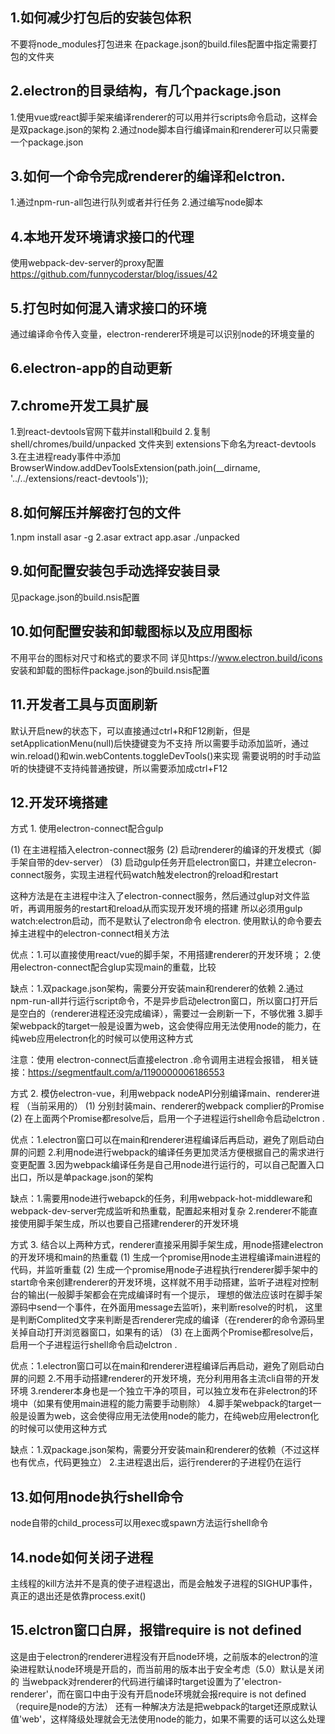## 1.如何减少打包后的安装包体积

不要将node_modules打包进来
在package.json的build.files配置中指定需要打包的文件夹

## 2.electron的目录结构，有几个package.json

1.使用vue或react脚手架来编译renderer的可以用并行scripts命令启动，这样会是双package.json的架构
2.通过node脚本自行编译main和renderer可以只需要一个package.json

## 3.如何一个命令完成renderer的编译和elctron.

1.通过npm-run-all包进行队列或者并行任务
2.通过编写node脚本

## 4.本地开发环境请求接口的代理
使用webpack-dev-server的proxy配置
https://github.com/funnycoderstar/blog/issues/42

## 5.打包时如何混入请求接口的环境
通过编译命令传入变量，electron-renderer环境是可以识别node的环境变量的

## 6.electron-app的自动更新

## 7.chrome开发工具扩展

1.到react-devtools官网下载并install和build
2.复制 shell/chromes/build/unpacked 文件夹到 extensions下命名为react-devtools
3.在主进程ready事件中添加BrowserWindow.addDevToolsExtension(path.join(__dirname, '../../extensions/react-devtools'));

## 8.如何解压并解密打包的文件

1.npm install asar -g
2.asar extract app.asar ./unpacked

## 9.如何配置安装包手动选择安装目录

见package.json的build.nsis配置

## 10.如何配置安装和卸载图标以及应用图标

不用平台的图标对尺寸和格式的要求不同 详见https://www.electron.build/icons
安装和卸载的图标件package.json的build.nsis配置

## 11.开发者工具与页面刷新

默认开启new的状态下，可以直接通过ctrl+R和F12刷新，但是setApplicationMenu(null)后快捷键变为不支持
所以需要手动添加监听，通过win.reload()和win.webContents.toggleDevTools()来实现
需要说明的时手动监听的快捷键不支持纯普通按键，所以需要添加成ctrl+F12

## 12.开发环境搭建

方式 1. 使用electron-connect配合gulp

(1) 在主进程插入electron-connect服务
(2) 启动renderer的编译的开发模式（脚手架自带的dev-server）
(3) 启动gulp任务开启electron窗口，并建立elecron-connect服务，实现主进程代码watch触发electron的reload和restart

这种方法是在主进程中注入了electron-connect服务，然后通过glup对文件监听，再调用服务的restart和reload从而实现开发环境的搭建
所以必须用gulp watch:electron启动，而不是默认了electron命令 electron. 使用默认的命令要去掉主进程中的electron-connect相关方法

优点：1.可以直接使用react/vue的脚手架，不用搭建renderer的开发环境；
     2.使用electron-connect配合glup实现main的重载，比较

缺点：1.双package.json架构，需要分开安装main和renderer的依赖
      2.通过npm-run-all并行运行script命令，不是异步启动electron窗口，所以窗口打开后是空白的（renderer进程还没完成编译），需要过一会刷新一下，不够优雅
      3.脚手架webpack的target一般是设置为web，这会使得应用无法使用node的能力，在纯web应用electron化的时候可以使用这种方式

注意：使用 electron-connect后直接electron .命令调用主进程会报错，
相关链接：https://segmentfault.com/a/1190000006186553

方式 2. 模仿electron-vue，利用webpack nodeAPI分别编译main、renderer进程 （当前采用的）
(1) 分别封装main、renderer的webpack complier的Promise
(2) 在上面两个Promise都resolve后，启用一个子进程运行shell命令启动elctron .

优点：1.electron窗口可以在main和renderer进程编译后再启动，避免了刚启动白屏的问题
     2.利用node进行webpack的编译任务更加灵活方便根据自己的需求进行变更配置
     3.因为webpack编译任务是自己用node进行运行的，可以自己配置入口出口，所以是单package.json的架构

缺点：1.需要用node进行webapck的任务，利用webpack-hot-middleware和webpack-dev-server完成监听和热重载，配置起来相对复杂
      2.renderer不能直接使用脚手架生成，所以也要自己搭建renderer的开发环境

方式 3. 结合以上两种方式，renderer直接采用脚手架生成，用node搭建electron的开发环境和main的热重载
(1) 生成一个promise用node主进程编译main进程的代码，并监听重载
(2) 生成一个promise用node子进程执行renderer脚手架中的start命令来创建renderer的开发环境，这样就不用手动搭建，监听子进程对控制台的输出(一般脚手架都会在完成编译时有一个提示，
理想的做法应该时在脚手架源码中send一个事件，在外面用message去监听)，来判断resolve的时机，
    这里是判断Complited文字来判断是否renderer完成的编译（在renderer的命令源码里关掉自动打开浏览器窗口，如果有的话）
(3) 在上面两个Promise都resolve后，启用一个子进程运行shell命令启动elctron .

优点：1.electron窗口可以在main和renderer进程编译后再启动，避免了刚启动白屏的问题
     2.不用手动搭建renderer的开发环境，充分利用用各主流cli自带的开发环境
     3.renderer本身也是一个独立干净的项目，可以独立发布在非electron的环境中（如果有使用main进程的能力需要手动剔除）
      4.脚手架webpack的target一般是设置为web，这会使得应用无法使用node的能力，在纯web应用electron化的时候可以使用这种方式

缺点：1.双package.json架构，需要分开安装main和renderer的依赖（不过这样也有优点，代码更独立）
      2.主进程退出后，运行renderer的子进程仍在运行

## 13.如何用node执行shell命令
node自带的child_process可以用exec或spawn方法运行shell命令

## 14.node如何关闭子进程
主线程的kill方法并不是真的使子进程退出，而是会触发子进程的SIGHUP事件，真正的退出还是依靠process.exit()

## 15.elctron窗口白屏，报错require is not defined
这是由于electron的renderer进程没有开启node环境，之前版本的electron的渲染进程默认node环境是开启的，而当前用的版本出于安全考虑（5.0）默认是关闭的
当webpack对renderer的代码进行编译时target设置为了'electron-renderer'，而在窗口中由于没有开启node环境就会报require is not defined（require是node的方法）
还有一种解决方法是把webpack的target还原成默认值'web'，这样降级处理就会无法使用node的能力，如果不需要的话可以这么处理